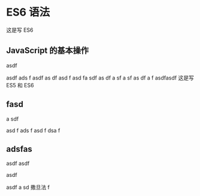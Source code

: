 # ES6 语法

这是写 ES6

## JavaScript 的基本操作

asdf

asdf
ads
f
asdf
as
df
asd
f
asd
fa
sdf
as
df
a
sf
a
sf
as
df
a
f
asdfasdf
这是写 ES5 和 ES6

## fasd

a
sdf

asd
f
ads
f
asd
f
dsa
f

## adsfas

asdf
asdf

asdf

asdf
a
sd
撒旦法
f
